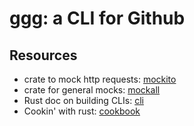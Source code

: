 # ggg: a CLI for Github

## Resources

  - crate to mock http requests: [mockito]
  - crate for general mocks: [mockall]
  - Rust doc on building CLIs: [cli]
  - Cookin' with rust: [cookbook]

[mockall]: https://docs.rs/mockall/0.3.0/mockall/
[mockito]: https://docs.rs/mockito/0.20.0/mockito/
[cli]: https://rust-lang-nursery.github.io/cli-wg/index.html
[cookbook]: https://rust-lang-nursery.github.io/rust-cookbook/intro.html
